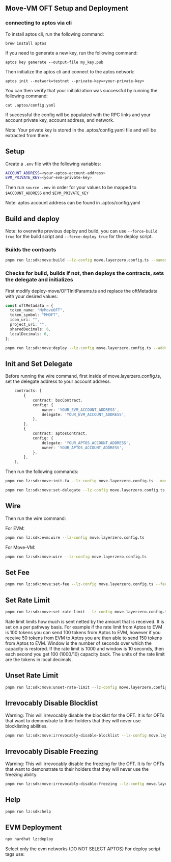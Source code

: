 ## Move-VM OFT Setup and Deployment

### connecting to aptos via cli

To install aptos cli, run the following command:

```
brew install aptos
```

If you need to generate a new key, run the following command:

```
aptos key generate --output-file my_key.pub
```

Then initialize the aptos cli and connect to the aptos network:

```
aptos init --network=testnet --private-key=<your-private-key>
```

You can then verify that your initialization was successful by running the following command:

```
cat .aptos/config.yaml
```

If successful the config will be populated with the RPC links and your account private key, account address, and network.

Note: Your private key is stored in the .aptos/config.yaml file and will be extracted from there.

## Setup

Create a `.env` file with the following variables:

```bash
ACCOUNT_ADDRESS=<your-aptos-account-address>
EVM_PRIVATE_KEY=<your-evm-private-key>
```
Then run `source .env` in order for your values to be mapped to `$ACCOUNT_ADDRESS` and `$EVM_PRIVATE_KEY`

Note: aptos account address can be found in .aptos/config.yaml

## Build and deploy

Note: to overwrite previous deploy and build, you can use `--force-build true` for the build script and `--force-deploy true` for the deploy script.

### Builds the contracts

```bash
pnpm run lz:sdk:move:build --lz-config move.layerzero.config.ts --named-addresses oft=$ACCOUNT_ADDRESS,oft_admin=$ACCOUNT_ADDRESS
```

### Checks for build, builds if not, then deploys the contracts, sets the delegate and initializes
First modify deploy-move/OFTInitParams.ts and replace the oftMetadata with your desired values:

```ts
const oftMetadata = {
  token_name: "MyMoveOFT",
  token_symbol: "MMOFT",
  icon_uri: "",
  project_uri: "",
  sharedDecimals: 6,
  localDecimals: 6,
};
```

```bash
pnpm run lz:sdk:move:deploy --lz-config move.layerzero.config.ts --address-name oft --named-addresses oft=$ACCOUNT_ADDRESS,oft_admin=$ACCOUNT_ADDRESS --move-deploy-script deploy-move/OFTInitParams.ts
```

## Init and Set Delegate

Before running the wire command, first inside of move.layerzero.config.ts, set the delegate address to your account address.

```ts
    contracts: [
        {
            contract: bscContract,
            config: {
                owner: 'YOUR_EVM_ACCOUNT_ADDRESS',
                delegate: 'YOUR_EVM_ACCOUNT_ADDRESS',
            },
        },
        {
            contract: aptosContract,
            config: {
                delegate: 'YOUR_APTOS_ACCOUNT_ADDRESS',
                owner: 'YOUR_APTOS_ACCOUNT_ADDRESS',
            },
        },
    ],
```

Then run the following commands:

```bash
pnpm run lz:sdk:move:init-fa --lz-config move.layerzero.config.ts --move-deploy-script deploy-move/OFTInitParams.ts
```

```bash
pnpm run lz:sdk:move:set-delegate --lz-config move.layerzero.config.ts
```

## Wire

Then run the wire command:

For EVM:

```bash
pnpm run lz:sdk:evm:wire --lz-config move.layerzero.config.ts
```

For Move-VM:

```bash
pnpm run lz:sdk:move:wire --lz-config move.layerzero.config.ts
```

## Set Fee

```bash
pnpm run lz:sdk:move:set-fee --lz-config move.layerzero.config.ts --fee-bps 1000 --to-eid number
```

## Set Rate Limit

```bash
pnpm run lz:sdk:move:set-rate-limit --lz-config move.layerzero.config.ts --rate-limit 10000 --window-seconds 60 --to-eid number
```
Rate limit limits how much is sent netted by the amount that is received. It is set on a per pathway basis.
For example if the rate limit from Aptos to EVM is 100 tokens you can send 100 tokens from Aptos to EVM, however if you receive 50 tokens from EVM to Aptos you are then able to send 150 tokens from Aptos to EVM.
Window is the number of seconds over which the capacity is restored. If the rate limit is 1000 and window is 10 seconds, then each second you get 100 (1000/10) capacity back. The units of the rate limit are the tokens in local decimals.

## Unset Rate Limit

```bash
pnpm run lz:sdk:move:unset-rate-limit --lz-config move.layerzero.config.ts --to-eid number
```

## Irrevocably Disable Blocklist

Warning: This will irrevocably disable the blocklist for the OFT.
It is for OFTs that want to demonstrate to their holders that they will never use blocklisting abilities.
```bash
pnpm run lz:sdk:move:irrevocably-disable-blocklist --lz-config move.layerzero.config.ts
```

## Irrevocably Disable Freezing

Warning: This will irrevocably disable the freezing for the OFT.
It is for OFTs that want to demonstrate to their holders that they will never use the freezing ability.

```bash
pnpm run lz:sdk:move:irrevocably-disable-freezing --lz-config move.layerzero.config.ts
```

## Help

```bash
pnpm run lz:sdk:help
```

## EVM Deployment

```bash
npx hardhat lz:deploy
```

Select only the evm networks (DO NOT SELECT APTOS)
For deploy script tags use:
